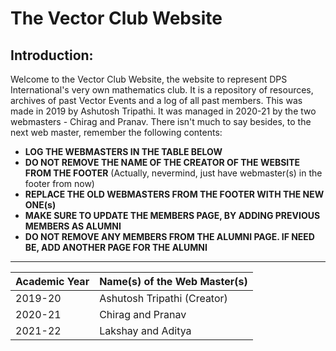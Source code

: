 # The Vector Club Website
## Introduction:
Welcome to the Vector Club Website, the website to represent DPS International's very own mathematics club. It is a repository of resources, archives of past Vector Events and a log of all past members.
This was made in 2019 by Ashutosh Tripathi. It was managed in 2020-21 by the two webmasters - Chirag and Pranav.
There isn't much to say besides, to the next web master, remember the following contents:
- **LOG THE WEBMASTERS IN THE TABLE BELOW**
- **DO NOT REMOVE THE NAME OF THE CREATOR OF THE WEBSITE FROM THE FOOTER** (Actually, nevermind, just have webmaster(s) in the footer from now)
- **REPLACE THE OLD WEBMASTERS FROM THE FOOTER WITH THE NEW ONE(s)**
- **MAKE SURE TO UPDATE THE MEMBERS PAGE, BY ADDING PREVIOUS MEMBERS AS ALUMNI**
- **DO NOT REMOVE ANY MEMBERS FROM THE ALUMNI PAGE. IF NEED BE, ADD ANOTHER PAGE FOR THE ALUMNI**

---------------------------

| Academic Year  | Name(s) of the Web Master(s) |
| ------------- | ------------- |
| 2019-20  | Ashutosh Tripathi (Creator)   |
| 2020-21  | Chirag and Pranav  |
| 2021-22  | Lakshay and Aditya  |
